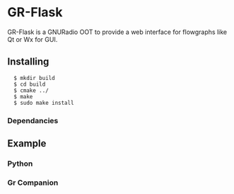 # GR-Flask
GR-Flask is a GNURadio OOT to provide a web interface for flowgraphs like Qt or Wx for GUI.

## Installing

```
  $ mkdir build
  $ cd build
  $ cmake ../
  $ make
  $ sudo make install
```

### Dependancies

## Example

### Python

### Gr Companion 
